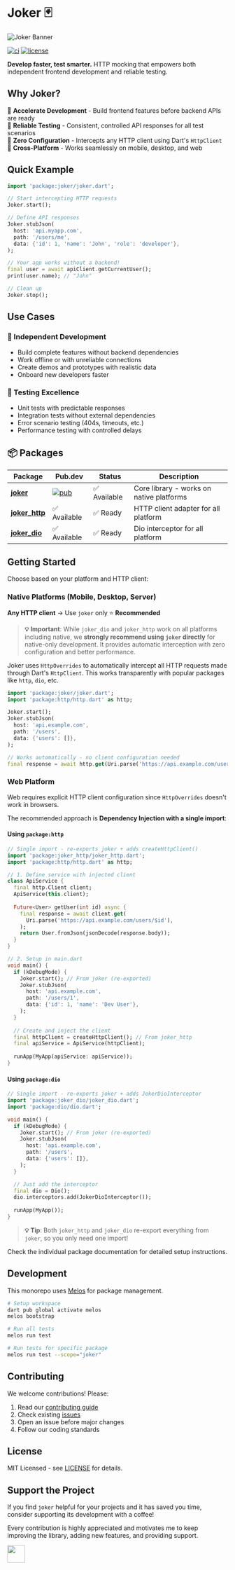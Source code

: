 # Joker 🃏

![Joker Banner](https://raw.githubusercontent.com/juanvegu/joker_dart/main/assets/joker_banner.png)

[![ci](https://github.com/juanvegu/joker_dart/actions/workflows/ci.yaml/badge.svg)](https://github.com/juanvegu/joker_dart/actions/workflows/ci.yaml)
[![license](https://img.shields.io/badge/license-MIT-blue.svg)](https://opensource.org/licenses/MIT)

**Develop faster, test smarter.** HTTP mocking that empowers both independent frontend development and reliable testing.

## Why Joker?

🚀 **Accelerate Development** - Build frontend features before backend APIs are ready  
🧪 **Reliable Testing** - Consistent, controlled API responses for all test scenarios  
🎯 **Zero Configuration** - Intercepts any HTTP client using Dart's `HttpClient`  
📱 **Cross-Platform** - Works seamlessly on mobile, desktop, and web  

## Quick Example

```dart
import 'package:joker/joker.dart';

// Start intercepting HTTP requests
Joker.start();

// Define API responses  
Joker.stubJson(
  host: 'api.myapp.com',
  path: '/users/me',
  data: {'id': 1, 'name': 'John', 'role': 'developer'},
);

// Your app works without a backend!
final user = await apiClient.getCurrentUser();
print(user.name); // "John"

// Clean up
Joker.stop();
```

## Use Cases

### 🚀 Independent Development

- Build complete features without backend dependencies
- Work offline or with unreliable connections  
- Create demos and prototypes with realistic data
- Onboard new developers faster

### 🧪 Testing Excellence

- Unit tests with predictable responses
- Integration tests without external dependencies
- Error scenario testing (404s, timeouts, etc.)
- Performance testing with controlled delays

## 📦 Packages

| Package | Pub.dev | Status | Description |
|---------|---------|--------|-------------|
| **[joker](packages/joker)** | [![pub](https://img.shields.io/pub/v/joker.svg)](https://pub.dev/packages/joker) | ✅ Available | Core library - works on native platforms |
| **[joker_http](packages/joker_http)** | ✅ Available  | ✅ Ready | HTTP client adapter for all platform |
| **[joker_dio](packages/joker_dio)** | ✅ Available | ✅ Ready | Dio interceptor for all platform |

## Getting Started

Choose based on your platform and HTTP client:

### Native Platforms (Mobile, Desktop, Server)

**Any HTTP client** → Use `joker` only ⭐ **Recommended**

> **💡 Important**: While `joker_dio` and `joker_http` work on all platforms including native, we **strongly recommend using `joker` directly** for native-only development. It provides automatic interception with zero configuration and better performance.

Joker uses `HttpOverrides` to automatically intercept all HTTP requests made through Dart's `HttpClient`. This works transparently with popular packages like `http`, `dio`, etc.

```dart
import 'package:joker/joker.dart';
import 'package:http/http.dart' as http;

Joker.start();
Joker.stubJson(
  host: 'api.example.com',
  path: '/users',
  data: {'users': []},
);

// Works automatically - no client configuration needed
final response = await http.get(Uri.parse('https://api.example.com/users'));
```

### Web Platform

Web requires explicit HTTP client configuration since `HttpOverrides` doesn't work in browsers.

The recommended approach is **Dependency Injection with a single import**:

#### Using `package:http`

```dart
// Single import - re-exports joker + adds createHttpClient()
import 'package:joker_http/joker_http.dart';
import 'package:http/http.dart' as http;

// 1. Define service with injected client
class ApiService {
  final http.Client client;
  ApiService(this.client);
  
  Future<User> getUser(int id) async {
    final response = await client.get(
      Uri.parse('https://api.example.com/users/$id'),
    );
    return User.fromJson(jsonDecode(response.body));
  }
}

// 2. Setup in main.dart
void main() {
  if (kDebugMode) {
    Joker.start(); // From joker (re-exported)
    Joker.stubJson(
      host: 'api.example.com',
      path: '/users/1',
      data: {'id': 1, 'name': 'Dev User'},
    );
  }
  
  // Create and inject the client
  final httpClient = createHttpClient(); // From joker_http
  final apiService = ApiService(httpClient);
  
  runApp(MyApp(apiService: apiService));
}
```

#### Using `package:dio`

```dart
// Single import - re-exports joker + adds JokerDioInterceptor
import 'package:joker_dio/joker_dio.dart';
import 'package:dio/dio.dart';

void main() {
  if (kDebugMode) {
    Joker.start(); // From joker (re-exported)
    Joker.stubJson(
      host: 'api.example.com',
      path: '/users',
      data: {'users': []},
    );
  }

  // Just add the interceptor
  final dio = Dio();
  dio.interceptors.add(JokerDioInterceptor());
  
  runApp(MyApp());
}
```

> **💡 Tip**: Both `joker_http` and `joker_dio` re-export everything from `joker`, so you only need one import!

Check the individual package documentation for detailed setup instructions.

## Development

This monorepo uses [Melos](https://melos.invertase.dev) for package management.

```bash
# Setup workspace
dart pub global activate melos
melos bootstrap

# Run all tests
melos run test

# Run tests for specific package
melos run test --scope="joker"
```

## Contributing

We welcome contributions! Please:

1. Read our [contributing guide](CONTRIBUTING.md)
2. Check existing [issues](https://github.com/juanvegu/joker_dart/issues)
3. Open an issue before major changes
4. Follow our coding standards

## License

MIT Licensed - see [LICENSE](LICENSE) for details.

## Support the Project

If you find `joker` helpful for your projects and it has saved you time, consider supporting its development with a coffee!

Every contribution is highly appreciated and motivates me to keep improving the library, adding new features, and providing support.

<a href="https://www.buymeacoffee.com/juanvegu">
  <img src="https://cdn.buymeacoffee.com/buttons/v2/default-yellow.png" height="40">
</a>
